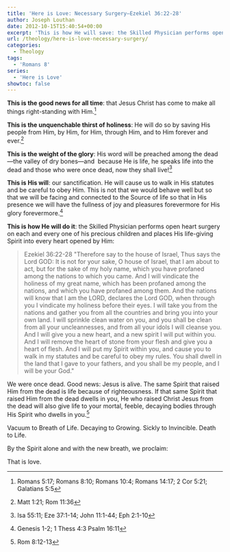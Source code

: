 ```yaml
---
title: 'Here is Love: Necessary Surgery—Ezekiel 36:22-28'
author: Joseph Louthan
date: 2012-10-15T15:40:54+00:00
excerpt: 'This is how He will save: the Skilled Physician performs open heart surgery on each and every one of his precious children and places His life-giving Spirit into every heart opened by Him.'
url: /theology/here-is-love-necessary-surgery/
categories:
  - Theology
tags:
  - 'Romans 8'
series:
  - 'Here is Love'
showtoc: false
---
```

**This is the good news for all time**: that Jesus Christ has come to make all things right-standing with Him.[^1]

[^1]:Romans 5:17; Romans 8:10; Romans 10:4; Romans 14:17; 2 Cor 5:21; Galatians 5:5

**This is the unquenchable thirst of holiness**: He will do so by saving His people from Him, by Him, for Him, through Him, and to Him forever and ever.[^2]

[^2]:Matt 1:21; Rom 11:36

**This is the weight of the glory**: His word will be preached among the dead—the valley of dry bones—and  because He is life, he speaks life into the dead and those who were once dead, now they shall live![^3]

[^3]:Isa 55:11; Eze 37:1-14; John 11:1-44; Eph 2:1-10

**This is His will**: our sanctification. He will cause us to walk in His statutes and be careful to obey Him. This is not that we would behave well but so that we will be facing and connected to the Source of life so that in His presence we will have the fullness of joy and pleasures forevermore for His glory forevermore.[^4]

[^4]:Genesis 1-2; 1 Thess 4:3 Psalm 16:11

**This is how He will do it**: the Skilled Physician performs open heart surgery on each and every one of his precious children and places His life-giving Spirit into every heart opened by Him:

> Ezekiel 36:22-28 "Therefore say to the house of Israel, Thus says the Lord GOD: It is not for your sake, O house of Israel, that I am about to act, but for the sake of my holy name, which you have profaned among the nations to which you came. And I will vindicate the holiness of my great name, which has been profaned among the nations, and which you have profaned among them. And the nations will know that I am the LORD, declares the Lord GOD, when through you I vindicate my holiness before their eyes. I will take you from the nations and gather you from all the countries and bring you into your own land. I will sprinkle clean water on you, and you shall be clean from all your uncleannesses, and from all your idols I will cleanse you. And I will give you a new heart, and a new spirit I will put within you. And I will remove the heart of stone from your flesh and give you a heart of flesh. And I will put my Spirit within you, and cause you to walk in my statutes and be careful to obey my rules. You shall dwell in the land that I gave to your fathers, and you shall be my people, and I will be your God."

We were once dead. Good news: Jesus is alive. The same Spirit that raised Him from the dead is life because of righteousness. If that same Spirit that raised Him from the dead dwells in you, He who raised Christ Jesus from the dead will also give life to your mortal, feeble, decaying bodies through His Spirit who dwells in you.[^5]

[^5]:Rom 8:12-13

Vacuum to Breath of Life. Decaying to Growing. Sickly to Invincible. Death to Life.

By the Spirit alone and with the new breath, we proclaim:

That is love.
